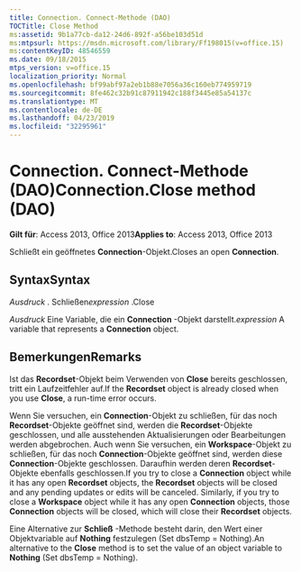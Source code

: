 ```yaml
---
title: Connection. Connect-Methode (DAO)
TOCTitle: Close Method
ms:assetid: 9b1a77cb-da12-24d6-892f-a56be103d51d
ms:mtpsurl: https://msdn.microsoft.com/library/Ff198015(v=office.15)
ms:contentKeyID: 48546559
ms.date: 09/18/2015
mtps_version: v=office.15
localization_priority: Normal
ms.openlocfilehash: bf99abf97a2eb1b88e7056a36c160eb774959719
ms.sourcegitcommit: 8fe462c32b91c87911942c188f3445e85a54137c
ms.translationtype: MT
ms.contentlocale: de-DE
ms.lasthandoff: 04/23/2019
ms.locfileid: "32295961"
---
```

# <a name="connectionclose-method-dao"></a><span data-ttu-id="6b929-102">Connection. Connect-Methode (DAO)</span><span class="sxs-lookup"><span data-stu-id="6b929-102">Connection.Close method (DAO)</span></span>


<span data-ttu-id="6b929-103">**Gilt für**: Access 2013, Office 2013</span><span class="sxs-lookup"><span data-stu-id="6b929-103">**Applies to**: Access 2013, Office 2013</span></span>

<span data-ttu-id="6b929-104">Schließt ein geöffnetes **Connection**-Objekt.</span><span class="sxs-lookup"><span data-stu-id="6b929-104">Closes an open **Connection**.</span></span>

## <a name="syntax"></a><span data-ttu-id="6b929-105">Syntax</span><span class="sxs-lookup"><span data-stu-id="6b929-105">Syntax</span></span>

<span data-ttu-id="6b929-106">*Ausdruck* . Schließen</span><span class="sxs-lookup"><span data-stu-id="6b929-106">*expression* .Close</span></span>

<span data-ttu-id="6b929-107">*Ausdruck* Eine Variable, die ein **Connection** -Objekt darstellt.</span><span class="sxs-lookup"><span data-stu-id="6b929-107">*expression* A variable that represents a **Connection** object.</span></span>

## <a name="remarks"></a><span data-ttu-id="6b929-108">Bemerkungen</span><span class="sxs-lookup"><span data-stu-id="6b929-108">Remarks</span></span>

<span data-ttu-id="6b929-109">Ist das **Recordset**-Objekt beim Verwenden von **Close** bereits geschlossen, tritt ein Laufzeitfehler auf.</span><span class="sxs-lookup"><span data-stu-id="6b929-109">If the **Recordset** object is already closed when you use **Close**, a run-time error occurs.</span></span>

<span data-ttu-id="6b929-p101">Wenn Sie versuchen, ein **Connection**-Objekt zu schließen, für das noch **Recordset**-Objekte geöffnet sind, werden die **Recordset**-Objekte geschlossen, und alle ausstehenden Aktualisierungen oder Bearbeitungen werden abgebrochen. Auch wenn Sie versuchen, ein **Workspace**-Objekt zu schließen, für das noch **Connection**-Objekte geöffnet sind, werden diese **Connection**-Objekte geschlossen. Daraufhin werden deren **Recordset**-Objekte ebenfalls geschlossen.</span><span class="sxs-lookup"><span data-stu-id="6b929-p101">If you try to close a **Connection** object while it has any open **Recordset** objects, the **Recordset** objects will be closed and any pending updates or edits will be canceled. Similarly, if you try to close a **Workspace** object while it has any open **Connection** objects, those **Connection** objects will be closed, which will close their **Recordset** objects.</span></span>

<span data-ttu-id="6b929-112">Eine Alternative zur **Schließ** -Methode besteht darin, den Wert einer Objektvariable auf **Nothing** festzulegen (Set dbsTemp = Nothing).</span><span class="sxs-lookup"><span data-stu-id="6b929-112">An alternative to the **Close** method is to set the value of an object variable to **Nothing** (Set dbsTemp = Nothing).</span></span>

